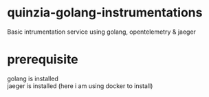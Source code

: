 # quinzia-golang-instrumentations
Basic intrumentation service using golang, opentelemetry &amp; jaeger

#	prerequisite
golang is installed	\
jaeger is installed (here i am using docker to install)

